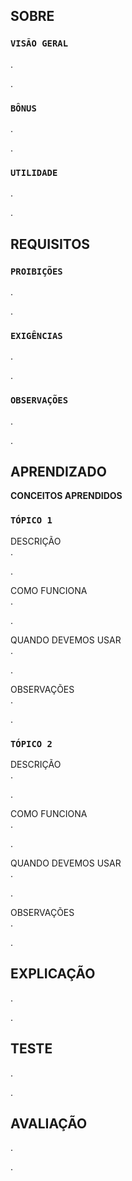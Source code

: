 ## SOBRE
### `VISÃO GERAL`<br>
.

.

### `BÔNUS`<br>
.

.

### `UTILIDADE`<br>
.

.

## REQUISITOS
### `PROIBIÇÕES`<br>
.

.

### `EXIGÊNCIAS`<br>
.

.

### `OBSERVAÇÕES`<br>
.

.

## APRENDIZADO
**CONCEITOS APRENDIDOS**
### `TÓPICO 1`
DESCRIÇÃO<br>
.

.
	
COMO FUNCIONA<br>
.

.
	
QUANDO DEVEMOS USAR<br>
.

.
	
OBSERVAÇÕES<br>
.

.

### `TÓPICO 2`
DESCRIÇÃO<br>
.

.	
	
COMO FUNCIONA<br>
.

.	
	
QUANDO DEVEMOS USAR<br>
.

.
	
OBSERVAÇÕES<br>
.

.

## EXPLICAÇÃO
.

.

## TESTE
.

.

## AVALIAÇÃO
.

.
